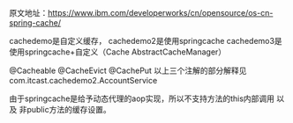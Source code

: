 原文地址：https://www.ibm.com/developerworks/cn/opensource/os-cn-spring-cache/

cachedemo是自定义缓存，
cachedemo2是使用springcache
cachedemo3是使用springcache+自定义（Cache AbstractCacheManager）

@Cacheable
@CacheEvict
@CachePut
以上三个注解的部分解释见com.itcast.cachedemo2.AccountService

由于springcache是给予动态代理的aop实现，所以不支持方法的this内部调用 以及 非public方法的缓存设置。
